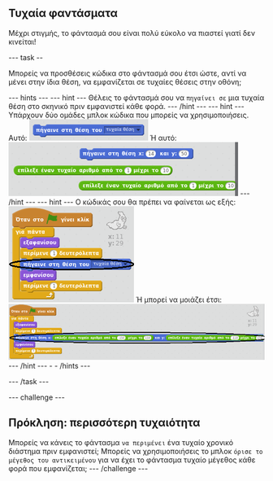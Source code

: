 ## Τυχαία φαντάσματα

Μέχρι στιγμής, το φάντασμά σου είναι πολύ εύκολο να πιαστεί γιατί δεν κινείται!

--- task --

Μπορείς να προσθέσεις κώδικα στο φάντασμά σου έτσι ώστε, αντί να μένει στην ίδια θέση, να εμφανίζεται σε τυχαίες θέσεις στην οθόνη;

--- hints --- --- hint --- Θέλεις το φάντασμά σου να `πηγαίνει σε` μια τυχαία θέση στο σκηνικό πριν εμφανιστεί κάθε φορά. --- /hint --- --- hint --- Υπάρχουν δύο ομάδες μπλοκ κώδικα που μπορείς να χρησιμοποιήσεις. Αυτό: ![screenshot](images/ghost-random-blocks-1.png) Ή αυτό: ![screenshot](images/ghost-random-blocks-2.png) --- /hint --- --- hint --- Ο κώδικάς σου θα πρέπει να φαίνεται ως εξής: ![screenshot](images/ghost-random-code-1.png) Ή μπορεί να μοιάζει έτσι: ![screenshot](images/ghost-random-code-2.png) --- /hint --- - - /hints ---

--- /task ---

--- challenge ---

## Πρόκληση: περισσότερη τυχαιότητα

Μπορείς να κάνεις το φάντασμα `να περιμένει` ένα τυχαίο χρονικό διάστημα πριν εμφανιστεί; Μπορείς να χρησιμοποιήσεις το μπλοκ `όρισε το μέγεθος του αντικειμένου` για να έχει το φάντασμα τυχαίο μέγεθος κάθε φορά που εμφανίζεται; --- /challenge ---